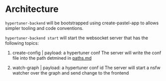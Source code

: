 # Architecture

`hypertuner-backend` will be bootstrapped using create-pastel-app to allows simpler tooling and code conventions.

`hypertuner-backend start` will start the websocket server that has the following topics:

1. create-config | payload: a hypertuner conf
  The server will write the conf file into the path detmined in [paths.md](../hypertuner-all/paths.md)

2. watch-graph | payload: a hypertuner conf id
  The server will start a nsfw watcher over the graph and send change to the frontend

